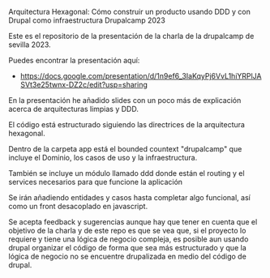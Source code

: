 Arquitectura Hexagonal: Cómo construir un producto usando DDD y con Drupal como infraestructura
Drupalcamp 2023

Este es el repositorio de la presentación de la charla de la drupalcamp de sevilla 2023.

Puedes encontrar la presentación aquí:
 - https://docs.google.com/presentation/d/1n9ef6_3IaKqyPj6VvL1hiYRPlJASVt3e25twnx-DZ2c/edit?usp=sharing

En la presentación he añadido slides con un poco más de explicación acerca de arquitecturas limpias y DDD.

El código está estructurado siguiendo las directrices de la arquitectura hexagonal.

Dentro de la carpeta app está el bounded countext "drupalcamp" que incluye el Dominio, los casos de uso y la infraestructura.

También se incluye un módulo llamado ddd donde están el routing y el services necesarios para que funcione la aplicación

Se irán añadiendo entidades y casos hasta completar algo funcional, así como un front desacoplado en javascript.

Se acepta feedback y sugerencias aunque hay que tener en cuenta que el objetivo de la charla y de este repo es que
se vea que, si el proyecto lo requiere y tiene una lógica de negocio compleja, es posible aun usando drupal
organizar el código de forma que sea más estructurado y que la lógica de negocio no se encuentre drupalizada en medio
del código de drupal.

